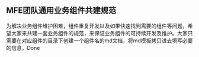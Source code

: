 ## MFE团队通用业务组件共建规范
为解决业务组件维护困难，组件重复开发以及如果快速找到需要的组件等问题，希望大家来共建一套业务组件的规范，来保证业务组件的可持续开发及维护。大家只需要在对应组件的目录下创建一个组件名的md文档，将md模板拷贝进去填写必要的信息，Done
